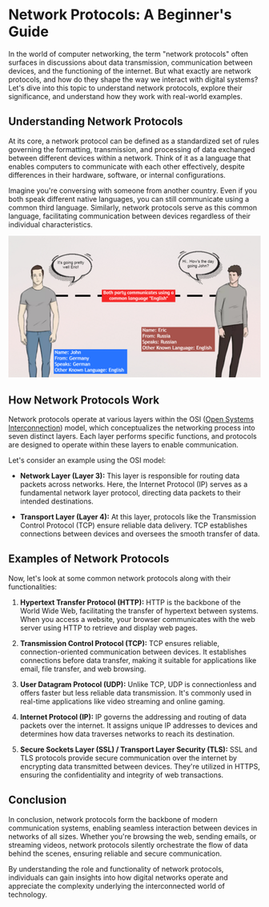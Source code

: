 # Network Protocols: A Beginner's Guide

In the world of computer networking, the term "network protocols" often surfaces in discussions about data transmission, communication between devices, and the functioning of the internet. But what exactly are network protocols, and how do they shape the way we interact with digital systems? Let's dive into this topic to understand network protocols, explore their significance, and understand how they work with real-world examples.

## Understanding Network Protocols

At its core, a network protocol can be defined as a standardized set of rules governing the formatting, transmission, and processing of data exchanged between different devices within a network. Think of it as a language that enables computers to communicate with each other effectively, despite differences in their hardware, software, or internal configurations.

Imagine you're conversing with someone from another country. Even if you both speak different native languages, you can still communicate using a common third language. Similarly, network protocols serve as this common language, facilitating communication between devices regardless of their individual characteristics.

![Common language Example](../../Assets/Network%20Protocols/Common%20Language.jpg)

## How Network Protocols Work

Network protocols operate at various layers within the OSI ([Open Systems Interconnection](OSI%20Model.md)) model, which conceptualizes the networking process into seven distinct layers. Each layer performs specific functions, and protocols are designed to operate within these layers to enable communication.

Let's consider an example using the OSI model:

- **Network Layer (Layer 3):** This layer is responsible for routing data packets across networks. Here, the Internet Protocol (IP) serves as a fundamental network layer protocol, directing data packets to their intended destinations.

- **Transport Layer (Layer 4):** At this layer, protocols like the Transmission Control Protocol (TCP) ensure reliable data delivery. TCP establishes connections between devices and oversees the smooth transfer of data.

## Examples of Network Protocols

Now, let's look at some common network protocols along with their functionalities:

1. **Hypertext Transfer Protocol (HTTP):** HTTP is the backbone of the World Wide Web, facilitating the transfer of hypertext between systems. When you access a website, your browser communicates with the web server using HTTP to retrieve and display web pages.

2. **Transmission Control Protocol (TCP):** TCP ensures reliable, connection-oriented communication between devices. It establishes connections before data transfer, making it suitable for applications like email, file transfer, and web browsing.

3. **User Datagram Protocol (UDP):** Unlike TCP, UDP is connectionless and offers faster but less reliable data transmission. It's commonly used in real-time applications like video streaming and online gaming.

4. **Internet Protocol (IP):** IP governs the addressing and routing of data packets over the internet. It assigns unique IP addresses to devices and determines how data traverses networks to reach its destination.

5. **Secure Sockets Layer (SSL) / Transport Layer Security (TLS):** SSL and TLS protocols provide secure communication over the internet by encrypting data transmitted between devices. They're utilized in HTTPS, ensuring the confidentiality and integrity of web transactions.

## Conclusion

In conclusion, network protocols form the backbone of modern communication systems, enabling seamless interaction between devices in networks of all sizes. Whether you're browsing the web, sending emails, or streaming videos, network protocols silently orchestrate the flow of data behind the scenes, ensuring reliable and secure communication.

By understanding the role and functionality of network protocols, individuals can gain insights into how digital networks operate and appreciate the complexity underlying the interconnected world of technology.
